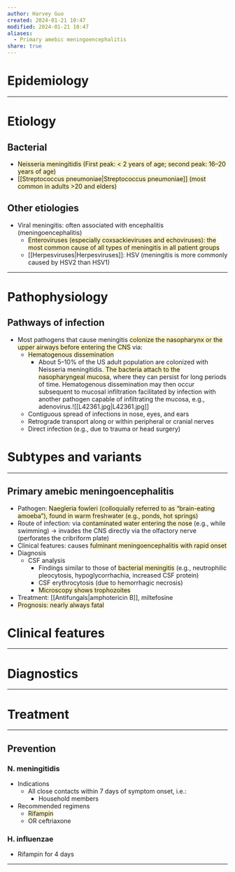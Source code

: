 ```yaml
---
author: Harvey Guo
created: 2024-01-21 10:47
modified: 2024-01-21 10:47
aliases:
  - Primary amebic meningoencephalitis
share: true
---
```

# Epidemiology


---
# Etiology
## Bacterial
- <span style="background:rgba(240, 200, 0, 0.2)">Neisseria meningitidis (First peak: &lt; 2 years of age; second peak: 16–20 years of age)</span>
- <span style="background:rgba(240, 200, 0, 0.2)">[[Streptococcus pneumoniae|Streptococcus pneumoniae]] (most common in adults >20 and elders)</span>
## Other etiologies
- Viral meningitis: often associated with encephalitis (meningoencephalitis)
	- <span style="background:rgba(240, 200, 0, 0.2)">Enteroviruses (especially coxsackieviruses and echoviruses): the most common cause of all types of meningitis in all patient groups</span>
	- [[Herpesviruses|Herpesviruses]]: HSV (meningitis is more commonly caused by HSV2 than HSV1)

---
# Pathophysiology
## Pathways of infection
- Most pathogens that cause meningitis <span style="background:rgba(240, 200, 0, 0.2)">colonize the nasopharynx or the upper airways before entering the CNS</span> via:
	- <span style="background:rgba(240, 200, 0, 0.2)">Hematogenous dissemination</span>
		- About 5–10% of the US adult population are colonized with Neisseria meningitidis.<span style="background:rgba(240, 200, 0, 0.2)"> The bacteria attach to the nasopharyngeal mucosa</span>, where they can persist for long periods of time. Hematogenous dissemination may then occur subsequent to mucosal infiltration facilitated by infection with another pathogen capable of infiltrating the mucosa, e.g., adenovirus.![[L42361.jpg|L42361.jpg]]
	- Contiguous spread of infections in nose, eyes, and ears
	- Retrograde transport along or within peripheral or cranial nerves
	- Direct infection (e.g., due to trauma or head surgery)

# Subtypes and variants
---
## Primary amebic meningoencephalitis
- Pathogen: <span style="background:rgba(240, 200, 0, 0.2)">Naegleria fowleri (colloquially referred to as “brain-eating amoeba”), found in warm freshwater (e.g., ponds, hot springs)</span>
- Route of infection: via <span style="background:rgba(240, 200, 0, 0.2)">contaminated water entering the nose</span> (e.g., while swimming) → invades the CNS directly via the olfactory nerve (perforates the cribriform plate) 
- Clinical features: causes <span style="background:rgba(240, 200, 0, 0.2)">fulminant meningoencephalitis with rapid onset</span>
- Diagnosis
	- CSF analysis 
		- Findings similar to those of <span style="background:rgba(240, 200, 0, 0.2)">bacterial meningitis</span> (e.g., neutrophilic pleocytosis, hypoglycorrhachia, increased CSF protein)
		- CSF erythrocytosis (due to hemorrhagic necrosis)
		- <span style="background:rgba(240, 200, 0, 0.2)">Microscopy shows trophozoites</span>
- Treatment: [[Antifungals|amphotericin B]], miltefosine
- <span style="background:rgba(240, 200, 0, 0.2)">Prognosis: nearly always fatal</span>


# Clinical features
---


# Diagnostics
---


# Treatment
---
## Prevention
### N. meningitidis
- Indications
	- All close contacts within 7 days of symptom onset, i.e.:
		- Household members
- Recommended regimens
	- <span style="background:rgba(240, 200, 0, 0.2)">Rifampin</span>
	- OR ceftriaxone
### H. influenzae
- Rifampin for 4 days

---
